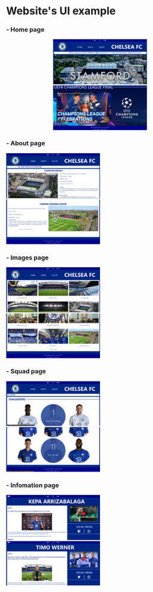 # Website's UI example
<h3>- Home page</h3>
<p align=center>
<img src="./Pics/UI ex/home1.png" width=50%>
<!-- <img src="./Pics/UI ex/home2.png" width=50%> -->
<img src="./Pics/UI ex/home3.png" width=50%> 
</p>
<h3>- About page</h3>
<img src="./Pics/UI ex/about1.png" width=50%>
<img src="./Pics/UI ex/about2.png" width=50%>
<h3>- Images page</h3>
<img src="./Pics/UI ex/image1.png" width=50%>
<img src="./Pics/UI ex/image2.png" width=50%>
<h3>- Squad page</h3>
<img src="./Pics/UI ex/squad1.png" width=50%>
<img src="./Pics/UI ex/squad2.png" width=50%>
<h3>- Infomation page</h3>
<img src="./Pics/UI ex/info1.png" width=50%>
<img src="./Pics/UI ex/info2.png" width=50%>


